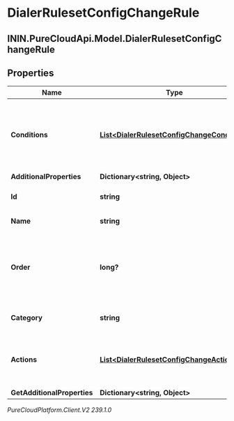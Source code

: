# DialerRulesetConfigChangeRule

## ININ.PureCloudApi.Model.DialerRulesetConfigChangeRule

## Properties

|Name | Type | Description | Notes|
|------------ | ------------- | ------------- | -------------|
| **Conditions** | [**List&lt;DialerRulesetConfigChangeCondition&gt;**](DialerRulesetConfigChangeCondition) | The list of rule conditions; all must evaluate to true to trigger the rule actions | [optional] |
| **AdditionalProperties** | **Dictionary&lt;string, Object&gt;** |  | [optional] |
| **Id** | **string** | The identifier of the rule | [optional] |
| **Name** | **string** | The name of the rule | [optional] |
| **Order** | **long?** | The ranked order of the rule; rules are processed from lowest number to highest | [optional] |
| **Category** | **string** | The category of the rule | [optional] |
| **Actions** | [**List&lt;DialerRulesetConfigChangeAction&gt;**](DialerRulesetConfigChangeAction) | The list of rule actions to be taken if the conditions are true | [optional] |
| **GetAdditionalProperties** | **Dictionary&lt;string, Object&gt;** |  | [optional] |



_PureCloudPlatform.Client.V2 239.1.0_
